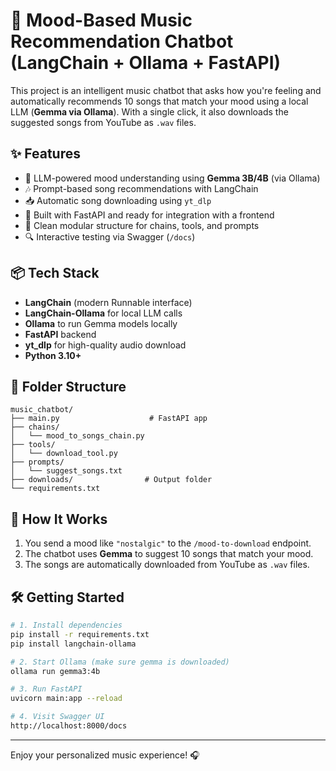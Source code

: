 # 🎵 Mood-Based Music Recommendation Chatbot (LangChain + Ollama + FastAPI)

This project is an intelligent music chatbot that asks how you're feeling and automatically recommends 10 songs that match your mood using a local LLM (**Gemma via Ollama**). With a single click, it also downloads the suggested songs from YouTube as `.wav` files.

## ✨ Features

- 🤖 LLM-powered mood understanding using **Gemma 3B/4B** (via Ollama)
- 🎶 Prompt-based song recommendations with LangChain
- 📥 Automatic song downloading using `yt_dlp`
- 🚀 Built with FastAPI and ready for integration with a frontend
- 📂 Clean modular structure for chains, tools, and prompts
- 🔍 Interactive testing via Swagger (`/docs`)

## 📦 Tech Stack

- **LangChain** (modern Runnable interface)
- **LangChain-Ollama** for local LLM calls
- **Ollama** to run Gemma models locally
- **FastAPI** backend
- **yt_dlp** for high-quality audio download
- **Python 3.10+**

## 📁 Folder Structure

```
music_chatbot/
├── main.py                    # FastAPI app
├── chains/
│   └── mood_to_songs_chain.py
├── tools/
│   └── download_tool.py
├── prompts/
│   └── suggest_songs.txt
├── downloads/                # Output folder
└── requirements.txt
```

## 🚀 How It Works

1. You send a mood like `"nostalgic"` to the `/mood-to-download` endpoint.
2. The chatbot uses **Gemma** to suggest 10 songs that match your mood.
3. The songs are automatically downloaded from YouTube as `.wav` files.

## 🛠️ Getting Started

```bash
# 1. Install dependencies
pip install -r requirements.txt
pip install langchain-ollama

# 2. Start Ollama (make sure gemma is downloaded)
ollama run gemma3:4b

# 3. Run FastAPI
uvicorn main:app --reload

# 4. Visit Swagger UI
http://localhost:8000/docs
```

---

Enjoy your personalized music experience! 🎧
